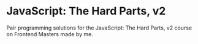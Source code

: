 # JavaScript: The Hard Parts, v2

Pair programming solutions for the JavaScript: The Hard Parts, v2 course on Frontend Masters made by me.